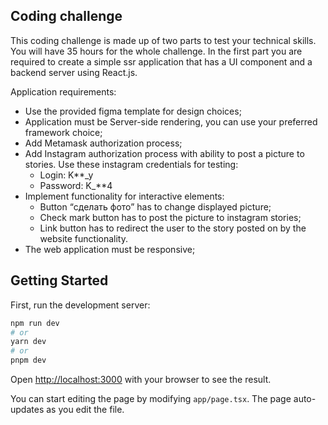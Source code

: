 ## Coding challenge

This coding challenge is made up of two parts to test your technical skills. You will
have 35 hours for the whole challenge. In the first part you are required to create a simple
ssr application that has a UI component and a backend server using React.js.

Application requirements:

- Use the provided figma template for design choices;
- Application must be Server-side rendering, you can use your preferred framework
  choice;
- Add Metamask authorization process;
- Add Instagram authorization process with ability to post a picture to stories. Use
  these instagram credentials for testing:
  - Login: K\*\*\_y
  - Password: K\_\*\*4
- Implement functionality for interactive elements:
  - Button “сделать фото” has to change displayed picture;
  - Check mark button has to post the picture to instagram stories;
  - Link button has to redirect the user to the story posted on by the website
    functionality.
- The web application must be responsive;

## Getting Started

First, run the development server:

```bash
npm run dev
# or
yarn dev
# or
pnpm dev
```

Open [http://localhost:3000](http://localhost:3000) with your browser to see the result.

You can start editing the page by modifying `app/page.tsx`. The page auto-updates as you edit the file.
